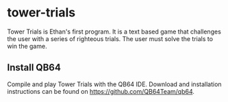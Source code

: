 # tower-trials

Tower Trials is Ethan's first program. It is a text based game that challenges the user with a series of righteous trials. The user must solve the trials to win the game.

## Install QB64

Compile and play Tower Trials with the QB64 IDE. Download and installation instructions can be found on <https://github.com/QB64Team/qb64>.
